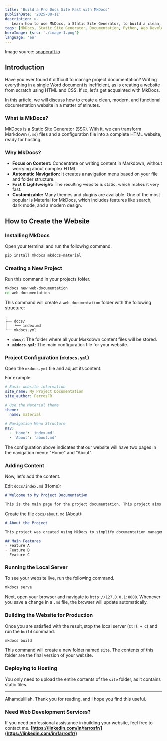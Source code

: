 ```yaml
---
title: 'Build a Pro Docs Site Fast with MkDocs'
publishDate: '2025-08-11'
description: >-
   Learn how to use MkDocs, a Static Site Generator, to build a clean, modern, and functional documentation website in minutes.
tags: [MkDocs, Static Site Generator, Documentation, Python, Web Development]
heroImage: {src: './image-1.png'}
language: 'en'
---
```


Image source: [snapcraft.io](https://dashboard.snapcraft.io/site_media/appmedia/2019/12/61556938-3c337400-aa63-11e9-9ec1-a3ba5643a1a6.png)

## **Introduction**

Have you ever found it difficult to manage project documentation? Writing everything in a single Word document is inefficient, as is creating a website from scratch using HTML and CSS. If so, let's get acquainted with MkDocs.

In this article, we will discuss how to create a clean, modern, and functional documentation website in a matter of minutes.

### **What is MkDocs?**

MkDocs is a Static Site Generator (SSG). With it, we can transform Markdown (`.md`) files and a configuration file into a complete HTML website, ready for hosting.

### **Why MkDocs?**

  * **Focus on Content:** Concentrate on writing content in Markdown, without worrying about complex HTML.
  * **Automatic Navigation:** It creates a navigation menu based on your file and folder structure.
  * **Fast & Lightweight:** The resulting website is static, which makes it very fast.
  * **Customizable:** Many themes and plugins are available. One of the most popular is Material for MkDocs, which includes features like search, dark mode, and a modern design.

## **How to Create the Website**

### **Installing MkDocs**

Open your terminal and run the following command.

```bash
pip install mkdocs mkdocs-material
```

### **Creating a New Project**

Run this command in your projects folder.

```bash
mkdocs new web-documentation
cd web-documentation
```

This command will create a `web-documentation` folder with the following structure:

```
.
├── docs/
│   └── index.md
└── mkdocs.yml
```

  * **`docs/`**: The folder where all your Markdown content files will be stored.
  * **`mkdocs.yml`**: The main configuration file for your website.

### **Project Configuration (`mkdocs.yml`)**

Open the `mkdocs.yml` file and adjust its content.

For example:

```yaml
# Basic website information
site_name: My Project Documentation
site_author: FarrosFR

# Use the Material theme
theme:
  name: material
  
# Navigation Menu Structure
nav:
  - 'Home': 'index.md'
  - 'About': 'about.md'
```

The configuration above indicates that our website will have two pages in the navigation menu: "Home" and "About".

### **Adding Content**

Now, let's add the content.

Edit `docs/index.md` (Home):

```markdown
# Welcome to My Project Documentation

This is the main page for the project documentation. This project aims to...
```

Create the file `docs/about.md` (About):

```markdown
# About the Project

This project was created using MkDocs to simplify documentation management.

## Main Features
- Feature A
- Feature B
- Feature C
```

### **Running the Local Server**

To see your website live, run the following command.

```bash
mkdocs serve
```

Next, open your browser and navigate to `http://127.0.0.1:8000`. Whenever you save a change in a `.md` file, the browser will update automatically.

### **Building the Website for Production**

Once you are satisfied with the result, stop the local server (`Ctrl + C`) and run the `build` command.

```bash
mkdocs build
```

This command will create a new folder named `site`. The contents of this folder are the final version of your website.

### **Deploying to Hosting**

You only need to upload the entire contents of the `site` folder, as it contains static files.

-----

Alhamdulillah. Thank you for reading, and I hope you find this useful.

### **Need Web Development Services?**

If you need professional assistance in building your website, feel free to contact me.
**[https://linkedin.com/in/farrosfr/](https://linkedin.com/in/farrosfr/)**
